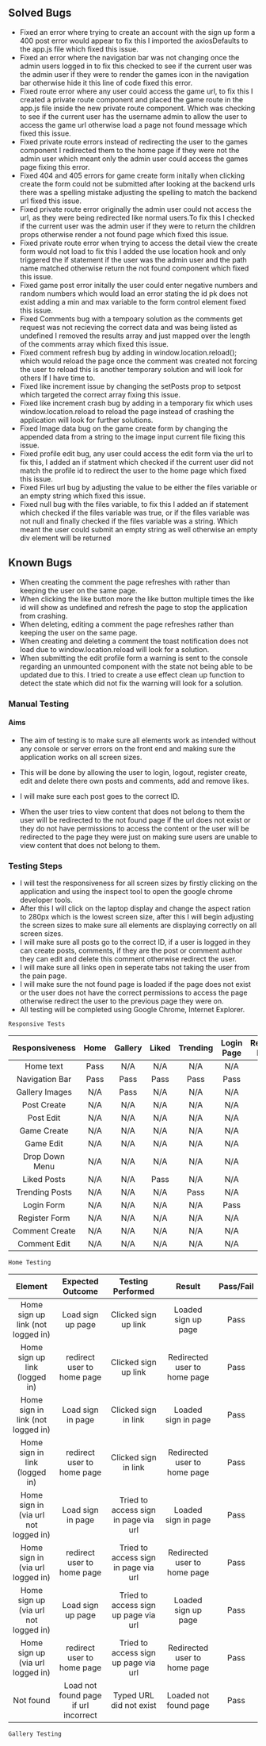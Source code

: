 ## Solved Bugs

* Fixed an error where trying to create an account with the sign up form a 400 post error would appear to fix this I imported the axiosDefaults to the app.js file which fixed this issue.
* Fixed an error where the navigation bar was not changing once the admin users logged in to fix this checked to see if the current user was the admin user if they were to render the games icon in the navigation bar otherwise hide it this line of code fixed this error.
* Fixed route error where any user could access the game url, to fix this I created a private route component and placed the game route in the app.js file inside the new private route component. Which was checking to see if the current user has the username admin to allow the user to access the game url otherwise load a page not found message which fixed this issue.
* Fixed private route errors instead of redirecting the user to the games component I redirected them to the home page if they were not the admin user which meant only the admin user could access the games page fixing this error.
* Fixed 404 and 405 errors for game create form initally when clicking create the form could not be submitted after looking at the backend urls there was a spelling mistake adjusting the spelling to match the backend url fixed this issue.
* Fixed private route error originally the admin user could not access the url, as they were being redirected like normal users.To fix this I checked if the current user was the admin user if they were to return the children props otherwise render a not found page which fixed this issue.
* Fixed private route error when trying to access the detail view the create form would not load to fix this I added the use location hook and only triggered the if statement if the user was the admin user and the path name matched otherwise return the not found component which fixed this issue.
* Fixed game post error initally the user could enter negative numbers and random numbers which would load an error stating the id pk does not exist adding a min and max variable to the form control element fixed this issue.
* Fixed Comments bug with a tempoary solution as the comments get request was not recieving the correct data and was being listed as undefined I removed the results array and just mapped over the length of the comments array which fixed this issue.
* Fixed comment refresh bug by adding in window.location.reload(); which would reload the page once the comment was created not forcing the user to reload this is another temporary solution and will look for others If I have time to.
* Fixed like increment issue by changing the setPosts prop to setpost which targeted the correct array fixing this issue.
* Fixed like increment crash bug by adding in a temporary fix which uses window.location.reload to reload the page instead of crashing the application will look for further solutions.
* Fixed Image data bug on the game create form by changing the appended data from a string to the image input current file fixing this issue.
* Fixed profile edit bug, any user could access the edit form via the url to fix this, I added an if statment which checked if the current user did not match the profile id to redirect the user to the home page which fixed this issue.
* Fixed Files url bug by adjusting the value to be either the files variable or an empty string which fixed this issue.
* Fixed null bug with the files variable, to fix this I added an if statement which checked if the files variable was true, or if the files variable was not null and finally checked if the files variable was a string. Which meant the user could submit an empty string as well otherwise an empty div element will be returned

## Known Bugs

* When creating the comment the page refreshes with rather than keeping the user on the same page.
* When clicking the like button more the like button multiple times the like id will show as undefined and refresh the page to stop the application from crashing.
* When deleting, editing a comment the page refreshes rather than keeping the user on the same page.
* When creating and deleting a comment the toast notification does not load due to window.location.reload will look for a solution.
* When submitting the edit profile form a warning is sent to the console regarding an unmounted component with the state not being able to be updated due to this. I tried to create a use effect clean up function to detect the state which did not fix the warning will look for a solution.


### Manual Testing

#### Aims

* The aim of testing is to make sure all elements work as intended without any console or server errors on the front end and making sure the application works on all screen sizes.

* This will be done by allowing the user to login, logout, register create, edit and delete there own posts and comments, add and remove likes.

* I will make sure each post goes to the correct ID. 

* When the user tries to view content that does not belong to them the user will be redirected to the not found page if the url does not exist or they do not have permissions to access the content or the user will be redirected to the page they were just on making sure users are unable to view content that does not belong to them.



### Testing Steps 

* I will test the responsiveness for all screen sizes by firstly clicking on the application and using the inspect tool to open the google chrome developer tools.
* After this I will click on the laptop display and change the aspect ration to 280px which is the lowest screen size, after this I will begin adjusting the screen sizes to make sure all elements are displaying correctly on all screen sizes.
* I will make sure all posts go to the correct ID, if a user is logged in they can create posts, comments, if they are the post or comment author they can edit and delete this comment otherwise redirect the user.
* I will make sure all links open in seperate tabs not taking the user from the pain page.
* I will make sure the not found page is loaded if the page does not exist or the user does not have the correct permissions to access the page otherwise redirect the user to the previous page they were on.
* All testing will be completed using Google Chrome, Internet Explorer.


`Responsive Tests`

**Responsiveness**|**Home**|**Gallery**|**Liked**|**Trending**|**Login Page**|**Register Page**|**Post Detail**|**Create Form**|**Edit Form**|**Game Detail**
:-----:|:-----:|:-----:|:-----:|:-----:|:-----:|:-----:|:-----:|:-----:|:-----:|:-----:
Home text|Pass|N/A|N/A|N/A|N/A|N/A|NA|N/A|N/A|N/A
Navigation Bar|Pass|Pass|Pass|Pass|Pass|Pass|Pass|Pass|Pass|Pass
Gallery Images|N/A|Pass|N/A|N/A|N/A|N/A|N/A|N/A|N/A|N/A
Post Create|N/A|N/A|N/A|N/A|N/A|N/A|N/A|Pass|N/A|N/A
Post Edit|N/A|N/A|N/A|N/A|N/A|N/A|N/A|N/A|Pass|N/A
Game Create|N/A|N/A|N/A|N/A|N/A|N/A|N/A|Pass|N/A|N/A
Game Edit|N/A|N/A|N/A|N/A|N/A|N/A|N/A|Pass|N/A|N/A
Drop Down Menu|N/A|N/A|N/A|N/A|N/A|N/A|Pass|N/A|N/A|Pass
Liked Posts|N/A|N/A|Pass|N/A|N/A|N/A|N/A|N/A|N/A|N/A
Trending Posts|N/A|N/A|N/A|Pass|N/A|N/A|N/A|N/A|N/A|N/A
Login Form|N/A|N/A|N/A|N/A|Pass|N/A|N/A|N/A|N/A|N/A
Register Form|N/A|N/A|N/A|N/A|N/A|Pass|N/A|N/A|N/A|N/A
Comment Create|N/A|N/A|N/A|N/A|N/A|N/A|Pass|N/A|N/A|N/A
Comment Edit|N/A|N/A|N/A|N/A|N/A|N/A|Pass|N/A|N/A|N/A


`Home Testing`

**Element**|**Expected Outcome**|**Testing Performed**|**Result**|**Pass/Fail**
:-----:|:-----:|:-----:|:-----:|:-----:
Home sign up link (not logged in)|Load sign up page|Clicked sign up link|Loaded sign up page|Pass
Home sign up link (logged in)|redirect user to home page|Clicked sign up link|Redirected user to home page|Pass
Home sign in link (not logged in)|Load sign in page|Clicked sign in link|Loaded sign in page|Pass
Home sign in link (logged in)|redirect user to home page|Clicked sign in link|Redirected user to home page|Pass
Home sign in (via url not logged in)|Load sign in page|Tried to access sign in page via url|Loaded sign in page|Pass
Home sign in (via url logged in)|redirect user to home page|Tried to access sign in page via url|Redirected user to home page|Pass
Home sign up (via url not logged in)|Load sign up page|Tried to access sign up page via url|Loaded sign up page|Pass
Home sign up (via url logged in)|redirect user to home page|Tried to access sign up page via url|Redirected user to home page|Pass
Not found|Load not found page if url incorrect|Typed URL did not exist|Loaded not found page|Pass


`Gallery Testing`

